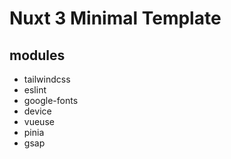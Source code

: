 # Nuxt 3 Minimal Template

## modules
- tailwindcss
- eslint
- google-fonts
- device
- vueuse
- pinia
- gsap
